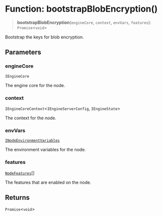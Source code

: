 # Function: bootstrapBlobEncryption()

> **bootstrapBlobEncryption**(`engineCore`, `context`, `envVars`, `features`): `Promise`\<`void`\>

Bootstrap the keys for blob encryption.

## Parameters

### engineCore

`IEngineCore`

The engine core for the node.

### context

`IEngineCoreContext`\<`IEngineServerConfig`, `IEngineState`\>

The context for the node.

### envVars

[`INodeEnvironmentVariables`](../interfaces/INodeEnvironmentVariables.md)

The environment variables for the node.

### features

[`NodeFeatures`](../type-aliases/NodeFeatures.md)[]

The features that are enabled on the node.

## Returns

`Promise`\<`void`\>
